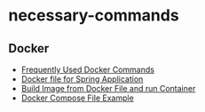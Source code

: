 # necessary-commands

## Docker
- [Frequently Used Docker Commands](./docker/docker-frequently-used-commands.md)
- [Docker file for Spring Application](./docker/docker-file-for-spring-app.md)
- [Build Image from Docker File and run Container](./docker/docker-image-build-run.md)
- [Docker Compose File Example]()
